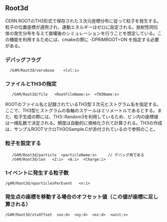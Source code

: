 ## Root3d
   CERN ROOTのTH3形式で保存された３次元座標分布に従って粒子を発生する。粒子の位置座標が適用され、運動エネルギーはゼロに設定される。放射性同位体の発生分布を与えて崩壊後のシミュレーションを行うことを想定している。この機能を利用するためには、cmakeの際に -DPRIMROOT=ON を指定する必要がある。
   
### デバッグフラグ
```
  /G4M/Root3d/versbose    <lvl:i>
```
### ファイルとTH3の指定
```
   /G4M/Root3d/file   <RootFileName:s>  <TH3Name:s>
```

   ROOTのファイル名と記録されているTH3型３次元ヒストグラム名を指定する。ここで、TH3型ヒストグラムの各軸のスケールはミリメートルであるとする。また、粒子生成の際には、TH3::Random3を利用しているため、ビン内の座標値は一様乱数で決定される。頻度は自動的に規格化されて計算される。TH3の作成は、サンプルROOTマクロTH3OSample.Cが添付されているので参照のこと。
   
### 粒子を設定する
```
   /G4M/Root3d/particle  <particleName:s>     // デバッグ用である
   /G4M/Root3d/ion   <Z:i>  <A:i>  <Charge:i>
```

### 1イベントに発生する粒子数
```
/g4M/Root3d/nparticlesPerEvent   <n:i>
```

### 発生点の座標を移動する場合のオフセット値（この値が座標に足し算される）
```
/G4M/Root3d/vtxOffset  <ox:d>  <oy:d>  <oz:d>  <unit:s>
```
